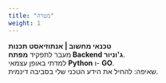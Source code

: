 ```yaml
---
title: "מטרה"
weight: 1
---
```


**טכנאי מחשוב | אנתוזיאסט תכנות**  
מעבר לתפקיד **מפתח Backend ג'וניור**.  
למדתי באופן עצמאי **Python** ו- **GO**.  
שאיפה: להחיל את הידע הטכני שלי בסביבה דינמית.
